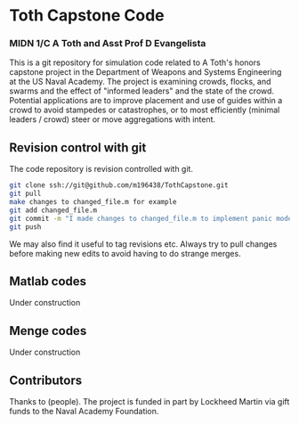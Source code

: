 # Toth Capstone Code
### MIDN 1/C A Toth and Asst Prof D Evangelista
This is a git repository for simulation code related to A Toth's 
honors capstone project in the Department of Weapons and Systems 
Engineering at the US Naval Academy. The project is examining 
crowds, flocks, and swarms and the effect of "informed leaders"
and the state of the crowd. Potential applications are to improve
placement and use of guides within a crowd to avoid stampedes
or catastrophes, or to most efficiently (minimal leaders / crowd)
steer or move aggregations with intent.

## Revision control with git
The code repository is revision controlled with git. 
```bash
git clone ssh://git@github.com/m196438/TothCapstone.git
git pull
make changes to changed_file.m for example
git add changed_file.m
git commit -m "I made changes to changed_file.m to implement panic mode"
git push
```

We may also find it useful to tag revisions etc. Always try to pull
changes before making new edits to avoid having to do strange merges.

## Matlab codes
Under construction

## Menge codes
Under construction

## Contributors
Thanks to (people). The project is funded in part by Lockheed Martin
via gift funds to the Naval Academy Foundation. 
